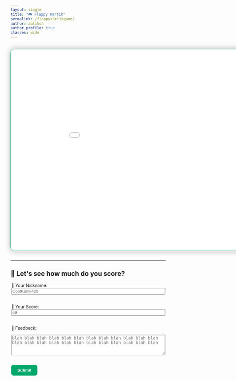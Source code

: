 ```yaml
---
layout: single
title: "🎮 Flappy Kartik"
permalink: /flappykartikgame/
author: aatiksh
author_profile: true
classes: wide
---
```


<section style="text-align: center; padding: 1rem 0;">
  <iframe
    src="{{ '/assets/games/flappykartik/game.html' | relative_url }}"
    width="980"
    height="653.33"
    frameborder="0"
    allowfullscreen
    scrolling="no"
    style="border: 1px solid #00a86b; border-radius: 12px; box-shadow: 0 0 20px rgba(0,0,0,0.3);">
  </iframe>
</section>

---

## 📝 Let's see how much do you score?

<form action="https://formsubmit.co/aatikshsinha@gmail.com" method="POST" style="max-width: 500px; margin: auto;">
  <input type="hidden" name="_captcha" value="false">

  <label for="name">🧑 Your Nickname:</label><br>
  <input type="text" id="name" name="name" placeholder="CoolKartik420" style="width: 100%;"><br><br>

  <label for="score">💯 Your Score:</label><br>
  <input type="number" id="score" name="score" min="1" placeholder="69" required style="width: 100%;"><br><br>

  <label for="feedback">💬 Feedback:</label><br>
  <textarea id="feedback" name="feedback" rows="4" placeholder="blah blah blah blah blah blah blah blah blah blah blah blah blah blah blah blah blah blah blah blah blah blah blah blah "style="width: 100%;"></textarea><br><br>

  <button type="submit" style="padding: 10px 20px; background: #00a86b; color: white; font-weight: bold; border: none; border-radius: 8px;">Submit</button>
</form>
